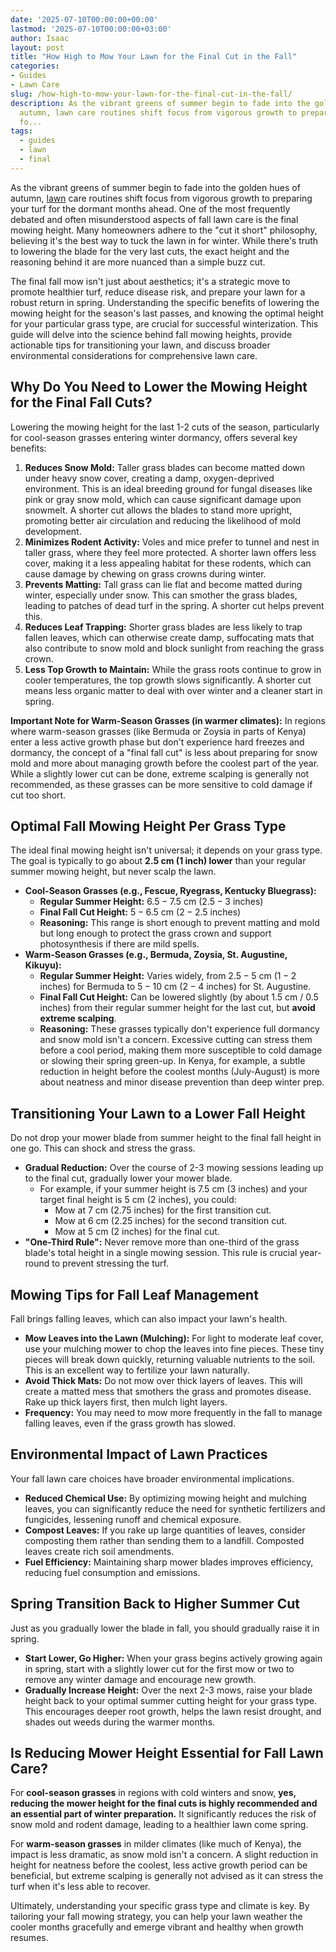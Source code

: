 ```yaml
---
date: '2025-07-10T00:00:00+00:00'
lastmod: '2025-07-10T00:00:00+03:00'
author: Isaac
layout: post
title: "How High to Mow Your Lawn for the Final Cut in the Fall"
categories:
- Guides
- Lawn Care
slug: /how-high-to-mow-your-lawn-for-the-final-cut-in-the-fall/
description: As the vibrant greens of summer begin to fade into the golden hues of
  autumn, lawn care routines shift focus from vigorous growth to preparing your turf
  fo...
tags: 
  - guides
  - lawn
  - final
---
```

As the vibrant greens of summer begin to fade into the golden hues of autumn, [lawn](/posts/fall-lawn-care-guide/) care routines shift focus from vigorous growth to preparing your turf for the dormant months ahead. One of the most frequently debated and often misunderstood aspects of fall lawn care is the final mowing height. Many homeowners adhere to the "cut it short" philosophy, believing it's the best way to tuck the lawn in for winter. While there's truth to lowering the blade for the very last cuts, the exact height and the reasoning behind it are more nuanced than a simple buzz cut.

The final fall mow isn't just about aesthetics; it's a strategic move to promote healthier turf, reduce disease risk, and prepare your lawn for a robust return in spring. Understanding the specific benefits of lowering the mowing height for the season's last passes, and knowing the optimal height for your particular grass type, are crucial for successful winterization. This guide will delve into the science behind fall mowing heights, provide actionable tips for transitioning your lawn, and discuss broader environmental considerations for comprehensive lawn care.

## Why Do You Need to Lower the Mowing Height for the Final Fall Cuts?

Lowering the mowing height for the last 1-2 cuts of the season, particularly for cool-season grasses entering winter dormancy, offers several key benefits:

1.  **Reduces Snow Mold:** Taller grass blades can become matted down under heavy snow cover, creating a damp, oxygen-deprived environment. This is an ideal breeding ground for fungal diseases like pink or gray snow mold, which can cause significant damage upon snowmelt. A shorter cut allows the blades to stand more upright, promoting better air circulation and reducing the likelihood of mold development.
2.  **Minimizes Rodent Activity:** Voles and mice prefer to tunnel and nest in taller grass, where they feel more protected. A shorter lawn offers less cover, making it a less appealing habitat for these rodents, which can cause damage by chewing on grass crowns during winter.
3.  **Prevents Matting:** Tall grass can lie flat and become matted during winter, especially under snow. This can smother the grass blades, leading to patches of dead turf in the spring. A shorter cut helps prevent this.
4.  **Reduces Leaf Trapping:** Shorter grass blades are less likely to trap fallen leaves, which can otherwise create damp, suffocating mats that also contribute to snow mold and block sunlight from reaching the grass crown.
5.  **Less Top Growth to Maintain:** While the grass roots continue to grow in cooler temperatures, the top growth slows significantly. A shorter cut means less organic matter to deal with over winter and a cleaner start in spring.

**Important Note for Warm-Season Grasses (in warmer climates):** In regions where warm-season grasses (like Bermuda or Zoysia in parts of Kenya) enter a less active growth phase but don't experience hard freezes and dormancy, the concept of a "final fall cut" is less about preparing for snow mold and more about managing growth before the coolest part of the year. While a slightly lower cut can be done, extreme scalping is generally not recommended, as these grasses can be more sensitive to cold damage if cut too short.

## Optimal Fall Mowing Height Per Grass Type

The ideal final mowing height isn't universal; it depends on your grass type. The goal is typically to go about **2.5 cm (1 inch) lower** than your regular summer mowing height, but never scalp the lawn.

* **Cool-Season Grasses (e.g., Fescue, Ryegrass, Kentucky Bluegrass):**
    * **Regular Summer Height:** $6.5-7.5$ cm ($2.5-3$ inches)
    * **Final Fall Cut Height:** $5-6.5$ cm ($2-2.5$ inches)
    * **Reasoning:** This range is short enough to prevent matting and mold but long enough to protect the grass crown and support photosynthesis if there are mild spells.
* **Warm-Season Grasses (e.g., Bermuda, Zoysia, St. Augustine, Kikuyu):**
    * **Regular Summer Height:** Varies widely, from $2.5-5$ cm ($1-2$ inches) for Bermuda to $5-10$ cm ($2-4$ inches) for St. Augustine.
    * **Final Fall Cut Height:** Can be lowered slightly (by about $1.5$ cm / $0.5$ inches) from their regular summer height for the last cut, but **avoid extreme scalping**.
    * **Reasoning:** These grasses typically don't experience full dormancy and snow mold isn't a concern. Excessive cutting can stress them before a cool period, making them more susceptible to cold damage or slowing their spring green-up. In Kenya, for example, a subtle reduction in height before the coolest months (July-August) is more about neatness and minor disease prevention than deep winter prep.

## Transitioning Your Lawn to a Lower Fall Height

Do not drop your mower blade from summer height to the final fall height in one go. This can shock and stress the grass.

* **Gradual Reduction:** Over the course of 2-3 mowing sessions leading up to the final cut, gradually lower your mower blade.
    * For example, if your summer height is $7.5$ cm ($3$ inches) and your target final height is $5$ cm ($2$ inches), you could:
        * Mow at $7$ cm ($2.75$ inches) for the first transition cut.
        * Mow at $6$ cm ($2.25$ inches) for the second transition cut.
        * Mow at $5$ cm ($2$ inches) for the final cut.
* **"One-Third Rule":** Never remove more than one-third of the grass blade's total height in a single mowing session. This rule is crucial year-round to prevent stressing the turf.

## Mowing Tips for Fall Leaf Management

Fall brings falling leaves, which can also impact your lawn's health.

* **Mow Leaves into the Lawn (Mulching):** For light to moderate leaf cover, use your mulching mower to chop the leaves into fine pieces. These tiny pieces will break down quickly, returning valuable nutrients to the soil. This is an excellent way to fertilize your lawn naturally.
* **Avoid Thick Mats:** Do not mow over thick layers of leaves. This will create a matted mess that smothers the grass and promotes disease. Rake up thick layers first, then mulch light layers.
* **Frequency:** You may need to mow more frequently in the fall to manage falling leaves, even if the grass growth has slowed.

## Environmental Impact of Lawn Practices

Your fall lawn care choices have broader environmental implications.

* **Reduced Chemical Use:** By optimizing mowing height and mulching leaves, you can significantly reduce the need for synthetic fertilizers and fungicides, lessening runoff and chemical exposure.
* **Compost Leaves:** If you rake up large quantities of leaves, consider composting them rather than sending them to a landfill. Composted leaves create rich soil amendments.
* **Fuel Efficiency:** Maintaining sharp mower blades improves efficiency, reducing fuel consumption and emissions.

## Spring Transition Back to Higher Summer Cut

Just as you gradually lower the blade in fall, you should gradually raise it in spring.

* **Start Lower, Go Higher:** When your grass begins actively growing again in spring, start with a slightly lower cut for the first mow or two to remove any winter damage and encourage new growth.
* **Gradually Increase Height:** Over the next 2-3 mows, raise your blade height back to your optimal summer cutting height for your grass type. This encourages deeper root growth, helps the lawn resist drought, and shades out weeds during the warmer months.

## Is Reducing Mower Height Essential for Fall Lawn Care?

For **cool-season grasses** in regions with cold winters and snow, **yes, reducing the mower height for the final cuts is highly recommended and an essential part of winter preparation.** It significantly reduces the risk of snow mold and rodent damage, leading to a healthier lawn come spring.

For **warm-season grasses** in milder climates (like much of Kenya), the impact is less dramatic, as snow mold isn't a concern. A slight reduction in height for neatness before the coolest, less active growth period can be beneficial, but extreme scalping is generally not advised as it can stress the turf when it's less able to recover.

Ultimately, understanding your specific grass type and climate is key. By tailoring your fall mowing strategy, you can help your lawn weather the cooler months gracefully and emerge vibrant and healthy when growth resumes.
